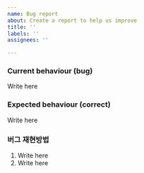```yaml
---
name: Bug report
about: Create a report to help us improve
title: ''
labels: ''
assignees: ''

---
```


### Current behaviour (bug)
Write here

### Expected behaviour (correct)
Write here

### 버그 재현방법
1. Write here
2. Write here

